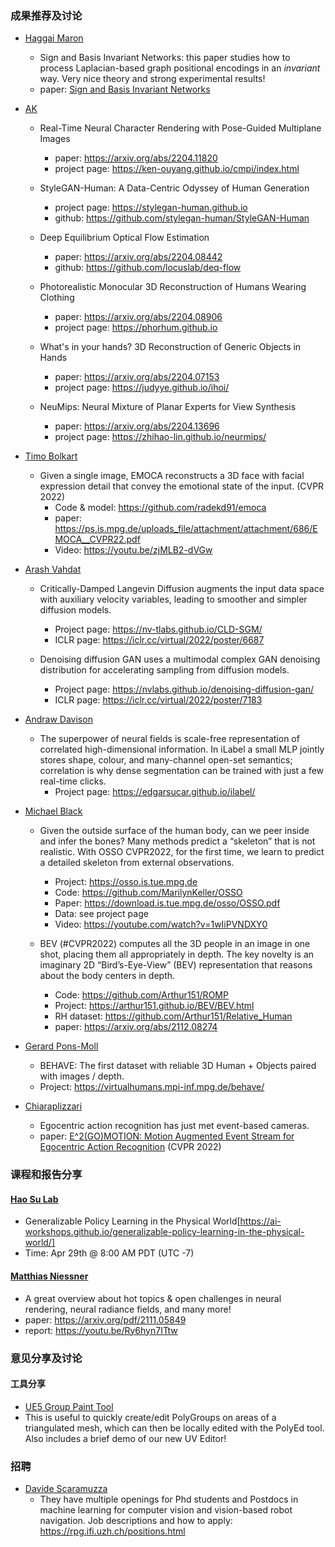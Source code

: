 ### 成果推荐及讨论
- [Haggai Maron](https://twitter.com/HaggaiMaron)
  - Sign and Basis Invariant Networks: this paper studies how to process Laplacian-based graph positional encodings in an *invariant* way. Very nice theory and strong experimental results!
  - paper: [Sign and Basis Invariant Networks](https://arxiv.org/abs/2202.13013)

- [AK](https://twitter.com/ak92501/status/1518771622274113542)
  - Real-Time Neural Character Rendering with Pose-Guided Multiplane Images
    - paper: https://arxiv.org/abs/2204.11820
    - project page: https://ken-ouyang.github.io/cmpi/index.html

  - StyleGAN-Human: A Data-Centric Odyssey of Human Generation
    - project page: https://stylegan-human.github.io
    - github: https://github.com/stylegan-human/StyleGAN-Human

  - Deep Equilibrium Optical Flow Estimation
    - paper: https://arxiv.org/abs/2204.08442
    - github: https://github.com/locuslab/deq-flow

  - Photorealistic Monocular 3D Reconstruction of Humans Wearing Clothing
    - paper: https://arxiv.org/abs/2204.08906
    - project page: https://phorhum.github.io

  - What's in your hands? 3D Reconstruction of Generic Objects in Hands
    - paper: https://arxiv.org/abs/2204.07153
    - project page: https://judyye.github.io/ihoi/

  - NeuMips: Neural Mixture of Planar Experts for View Synthesis
    - paper: https://arxiv.org/abs/2204.13696
    - project page: https://zhihao-lin.github.io/neurmips/

- [Timo Bolkart](https://twitter.com/BolkartTimo)
  - Given a single image, EMOCA reconstructs a 3D face with facial expression detail that convey the emotional state of the input. (CVPR 2022)
    - Code & model: https://github.com/radekd91/emoca
    - paper: https://ps.is.mpg.de/uploads_file/attachment/attachment/686/EMOCA__CVPR22.pdf
    - Video: https://youtu.be/zjMLB2-dVGw

- [Arash Vahdat](https://twitter.com/ArashVahdat/status/1518633108764909569)
  - Critically-Damped Langevin Diffusion augments the input data space with auxiliary velocity variables, leading to smoother and simpler diffusion models.
    - Project page: https://nv-tlabs.github.io/CLD-SGM/
    - ICLR page: https://iclr.cc/virtual/2022/poster/6687

  - Denoising diffusion GAN uses a multimodal complex GAN denoising distribution for accelerating sampling from diffusion models. 
    - Project page: https://nvlabs.github.io/denoising-diffusion-gan/
    - ICLR page: https://iclr.cc/virtual/2022/poster/7183

- [Andraw Davison](https://twitter.com/AjdDavison)
  - The superpower of neural fields is scale-free representation of correlated high-dimensional information. In iLabel a small MLP jointly stores shape, colour, and many-channel open-set semantics; correlation is why dense segmentation can be trained with just a few real-time clicks.
    - Project page: https://edgarsucar.github.io/ilabel/

- [Michael Black](https://twitter.com/Michael_J_Black)
  - Given the outside surface of the human body, can we peer inside and infer the bones?  Many methods predict a “skeleton” that is not realistic. With OSSO CVPR2022, for the first time, we learn to predict a detailed skeleton from external observations.
    - Project: https://osso.is.tue.mpg.de
    - Code: https://github.com/MarilynKeller/OSSO
    - Paper: https://download.is.tue.mpg.de/osso/OSSO.pdf
    - Data: see project page
    - Video: https://youtube.com/watch?v=1wIiPVNDXY0

  - BEV (#CVPR2022) computes all the 3D people in an image in one shot, placing them all appropriately in depth. The key novelty is an imaginary 2D “Bird’s-Eye-View” (BEV) representation that reasons about the body centers in depth.
    - Code: https://github.com/Arthur151/ROMP
    - Project: https://arthur151.github.io/BEV/BEV.html
    - RH dataset: https://github.com/Arthur151/Relative_Human
    - paper: https://arxiv.org/abs/2112.08274

- [Gerard Pons-Moll](https://twitter.com/GerardPonsMoll1/status/1517111135572484097)
  - BEHAVE: The first dataset with reliable 3D Human + Objects paired with images / depth. 
  - Project: https://virtualhumans.mpi-inf.mpg.de/behave/

- [Chiaraplizzari](https://twitter.com/chiaraplizzari/status/1516915975463088129)
  - Egocentric action recognition has just met event-based cameras.
  - paper: [E^2(GO)MOTION: Motion Augmented Event Stream for Egocentric Action Recognition](arxiv.org/pdf/2112.03596.pdf) (CVPR 2022)

### 课程和报告分享
#### [Hao Su Lab](https://twitter.com/HaoSuLabUCSD)
  - Generalizable Policy Learning in the Physical World[https://ai-workshops.github.io/generalizable-policy-learning-in-the-physical-world/]
  - Time: Apr 29th @ 8:00 AM PDT (UTC -7)
#### [Matthias Niessner](https://twitter.com/MattNiessner/status/1519673627058348034)
  - A great overview about hot topics & open challenges in neural rendering, neural radiance fields, and many more!
  - paper: https://arxiv.org/pdf/2111.05849
  - report:  https://youtu.be/Ry6hyn7ITtw

### 意见分享及讨论
#### 工具分享
 - [UE5 Group Paint Tool](https://twitter.com/hashtag/UE5?src=hashtag_click)
  - This is useful to quickly create/edit PolyGroups on areas of a triangulated mesh, which can then be locally edited with the PolyEd tool. Also includes a brief demo of our new UV Editor!


### 招聘
  - [Davide Scaramuzza](https://twitter.com/davsca1)
    - They have multiple openings for Phd students and Postdocs in machine learning for computer vision and vision-based robot navigation. Job descriptions and how to apply: https://rpg.ifi.uzh.ch/positions.html
